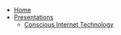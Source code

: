 * [Home](/)
* [Presentations](presentations.md)
    * [Conscious Internet Technology](conscioustech.md)


